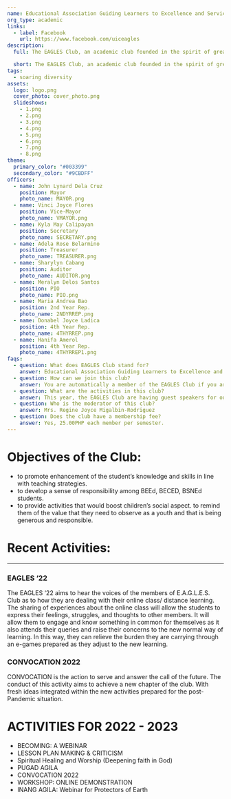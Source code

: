 ```yaml
---
name: Educational Association Guiding Learners to Excellence and Service Club (E.A.G.L.E.S. Club)
org_type: academic
links:
  - label: Facebook
    url: https://www.facebook.com/uiceagles
description:
  full: The EAGLES Club, an academic club founded in the spirit of great love for learning, provides guidance and great opportunities for future educators to excel in the field of teaching and extend service to others. It promotes enhancement of the student’s knowledge and skills in line with teaching strategies, to develop a sense of responsibility among BACHELOR OF ELEMENTARY EDUCATION, BACHELOR OF EARLY CHILDHOOD EDUCATION, and BACHELOR OF SPECIAL NEEDS EDUCATION students, to provide activities that would boost children’s social aspect, to remind them of the value that they need to observe as a youth and that is being generous and responsible.

  short: The EAGLES Club, an academic club founded in the spirit of great love for learning, provides guidance and great opportunities for future educators to excel in the field of teaching and extend service to others. 
tags:
  - soaring diversity
assets:
  logo: logo.png
  cover_photo: cover_photo.png
  slideshows:
    - 1.png
    - 2.png
    - 3.png
    - 4.png
    - 5.png
    - 6.png
    - 7.png
    - 8.png
theme:
  primary_color: "#003399"
  secondary_color: "#9CBDFF"
officers:
  - name: John Lynard Dela Cruz
    position: Mayor
    photo_name: MAYOR.png
  - name: Vinci Joyce Flores
    position: Vice-Mayor
    photo_name: VMAYOR.png
  - name: Kyla May Calipayan
    position: Secretary
    photo_name: SECRETARY.png
  - name: Adela Rose Belarmino
    position: Treasurer
    photo_name: TREASURER.png
  - name: Sharylyn Cabang
    position: Auditor
    photo_name: AUDITOR.png
  - name: Meralyn Delos Santos
    position: PIO
    photo_name: PIO.png
  - name: Maria Andrea Bao
    position: 2nd Year Rep.
    photo_name: 2NDYRREP.png
  - name: Donabel Joyce Ladica
    position: 4th Year Rep.
    photo_name: 4THYRREP.png
  - name: Hanifa Amerol
    position: 4th Year Rep.
    photo_name: 4THYRREP1.png
faqs:
  - question: What does EAGLES Club stand for?
    answer: Educational Association Guiding Learners to Excellence and Service Club (E.A.G.L.E.S. Club)
  - question: How can we join this club?
    answer: You are automatically a member of the EAGLES Club if you are a college student taking up Bachelor of Early Childhood Education, Bachelor of Elementary Education, and Bachelor of Special Needs Education.
  - question: What are the activities in this club?
    answer: This year, the EAGLES Club are having guest speakers for our Webinars and Workshops. We also had our social community help. And our much-awaited CONVOCATION 2022 and other ON-LINE Virtual Kamustahan.
  - question: Who is the moderator of this club?
    answer: Mrs. Regine Joyce Migalbin-Rodriguez
  - question: Does the club have a membership fee? 
    answer: Yes, 25.00PHP each member per semester.
---
```

# Objectives of the Club:
- to promote enhancement of the student’s knowledge and skills in
line with teaching strategies.
- to develop a sense of responsibility among BEEd, BECED, BSNEd students.
- to provide activities that would boost children’s social aspect.
to remind them of the value that they need to observe as a youth and that is being generous and responsible.

# Recent Activities:
---------------------
### EAGLES ‘22

The EAGLES ‘22 aims to hear the voices of the members of E.A.G.L.E.S. Club as to how they are dealing with their online class/ distance learning. The sharing of experiences about the online class will allow the students to express their feelings, struggles, and thoughts to other members. It will allow them to engage and know something in common for themselves as it also attends their queries and raise their concerns to the new normal way of learning. In this way, they can relieve the burden they are carrying through an e-games prepared as they adjust to the new learning.

### CONVOCATION 2022

CONVOCATION is the action to serve and answer the call of the future. The conduct of this activity aims to achieve a new chapter of the club. With fresh ideas integrated within the new activities prepared for the post-Pandemic situation. 

# ACTIVITIES FOR 2022 - 2023
- BECOMING: A WEBINAR
- LESSON PLAN MAKING & CRITICISM
- Spiritual Healing and Worship (Deepening faith in God)
- PUGAD AGILA
- CONVOCATION 2022
- WORKSHOP: ONLINE DEMONSTRATION 
- INANG AGILA: Webinar for Protectors of Earth
